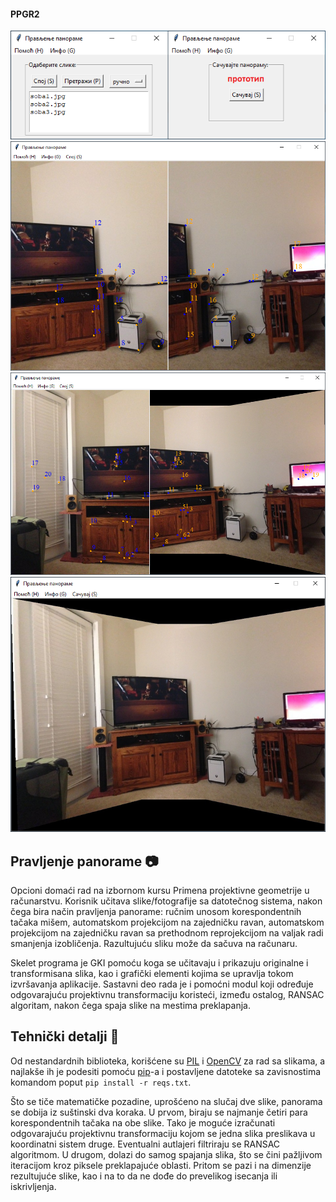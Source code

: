 #### PPGR2
<img width="700" src="https://raw.githubusercontent.com/matfija/Projektivna-geometrija/master/Pravljenje-panorame/slike/rucno/rucno1.png">
<img width="700" src="https://raw.githubusercontent.com/matfija/Projektivna-geometrija/master/Pravljenje-panorame/slike/rucno/rucno2.png">
<img width="700" src="https://raw.githubusercontent.com/matfija/Projektivna-geometrija/master/Pravljenje-panorame/slike/rucno/rucno3.png">
<img width="700" src="https://raw.githubusercontent.com/matfija/Projektivna-geometrija/master/Pravljenje-panorame/slike/rucno/rucno4.png">

## Pravljenje panorame :camera:
Opcioni domaći rad na izbornom kursu Primena projektivne geometrije u računarstvu. Korisnik učitava slike/fotografije sa datotečnog sistema, nakon čega bira način pravljenja panorame: ručnim unosom korespondentnih tačaka mišem, automatskom projekcijom na zajedničku ravan, automatskom projekcijom na zajedničku ravan sa prethodnom reprojekcijom na valjak radi smanjenja izobličenja. Razultujuću sliku može da sačuva na računaru.

Skelet programa je GKI pomoću koga se učitavaju i prikazuju originalne i transformisana slika, kao i grafički elementi kojima se upravlja tokom izvršavanja aplikacije. Sastavni deo rada je i pomoćni modul koji određuje odgovarajuću projektivnu transformaciju koristeći, između ostalog, RANSAC algoritam, nakon čega spaja slike na mestima preklapanja.

## Tehnički detalji :robot:
Od nestandardnih biblioteka, korišćene su [PIL](https://pillow.readthedocs.io/en/stable/) i [OpenCV](https://opencv.org/) za rad sa slikama, a najlakše ih je podesiti pomoću [pip](https://pip.pypa.io/en/stable/)-a i postavljene datoteke sa zavisnostima komandom poput `pip install -r reqs.txt`.

Što se tiče matematičke pozadine, uprošćeno na slučaj dve slike, panorama se dobija iz suštinski dva koraka. U prvom, biraju se najmanje četiri para korespondentnih tačaka na obe slike. Tako je moguće izračunati odgovarajuću projektivnu transformaciju kojom se jedna slika preslikava u koordinatni sistem druge. Eventualni autlajeri filtriraju se RANSAC algoritmom. U drugom, dolazi do samog spajanja slika, što se čini pažljivom iteracijom kroz piksele preklapajuće oblasti. Pritom se pazi i na dimenzije rezultujuće slike, kao i na to da ne dođe do prevelikog isecanja ili iskrivljenja.
